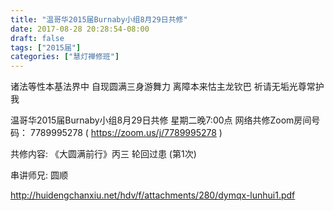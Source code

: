 ```yaml
---
title: "温哥华2015届Burnaby小组8月29日共修"
date: 2017-08-28 20:28:54-08:00
draft: false
tags: ["2015届"]
categories: ["慧灯禅修班"]
---
```

诸法等性本基法界中 自现圆满三身游舞力
离障本来怙主龙钦巴 祈请无垢光尊常护我

温哥华2015届Burnaby小组8月29日共修
星期二晚7:00点
网络共修Zoom房间号码： 7789995278 ( https://zoom.us/j/7789995278 )

共修内容:
《大圆满前行》丙三 轮回过患 (第1次)

串讲师兄: 圆顺

 http://huidengchanxiu.net/hdv/f/attachments/280/dymqx-lunhui1.pdf
